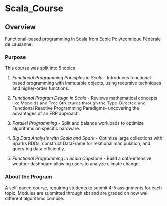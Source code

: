 # Scala_Course
## Overview
Functional-based programming in Scala from École Polytechnique Fédérale de Lausanne.

### Purpose
This course was split into 5 topics

1) *Functional Programming Principles in Scala* -
Introduces functional-based programming with immutable objects, using recursive techniques and higher-order functions.

2) *Functional Program Design in Scala* -
Reviews mathematical concepts like Monoids and Tree Structures through the Type-Directed and Functional Reactive Programming Paradigms- uncovering the advantages of an FRP approach.

3) *Parallel Programming* -
Split and balance workloads to optimize algorithms on specific hardware.

4) *Big Data Analysis with Scala and Spark* -
Optimize large collections with Sparks RDDs, construct DataFrame for relational manipulation, and query big data efficiently.

5) *Functional Programming in Scala Capstone* -
Build a data-intensive weather dashboard allowing users to analyze climate change.

### About the Program
A self-paced course, requiring students to submit 4-5 assignments for each topic. Modules are submitted through sbt and are graded on how well different algorithms compile.  

